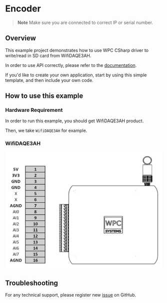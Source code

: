 # Encoder
> **Note**
> Make sure you are connected to correct IP or serial number.

## Overview

This example project demonstrates how to use WPC CSharp driver to write/read in SD card from WifiDAQE3AH.

In order to use API correctly, please refer to the [documentation](https://wpc-systems-ltd.github.io/WPC_CSharp_driver_release/).

If you'd like to create your own application, start by using this simple template, and then include your own code.

## How to use this example

### Hardware Requirement

In order to run this example, you should get WifiDAQE3AH product.

Then, we take `WifiDAQE3AH` for example.

### WifiDAQE3AH

<img src="https://github.com/WPC-Systems-Ltd/WPC_CSharp_driver_release/blob/main/Reference/Pinouts/pinout-WifiDAQE3AH.jpg" alt="drawing" width="600"/>

## Troubleshooting

For any technical support, please register new [issue](https://github.com/WPC-Systems-Ltd/WPC_CSharp_driver_release/issues) on GitHub.